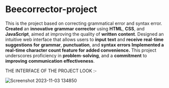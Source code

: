 # Beecorrector-project
This is the project based on correcting grammatical error and syntax error.
**Created** an **innovative** **grammar** **corrector** using **HTML**, **CSS**, and **JavaScript**, aimed at improving the quality of **written** **content**. Designed an intuitive web interface that allows users to **input** **text** and **receive** **real**-**time** **suggestions** **for** **grammar**, **punctuation**, and **syntax** **errors**
**Implemented a real-time character count feature for added convenience.**
This project underscores proficiency in **problem**-**solving**, and a **commitment** to **improving** **communication** **effectiveness**.


THE INTERFACE OF THE PROJECT LOOK :-

![Screenshot 2023-11-03 134850](https://github.com/Sanyam098/Beecorrector-project/assets/92206812/777cc60b-632b-4a68-83c4-1a90b2b63346)
